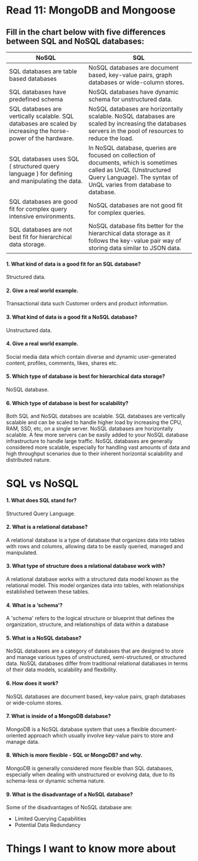# Read 11: MongoDB and Mongoose

## Fill in the chart below with five differences between SQL and NoSQL databases:

|   NoSQL       |   SQL  |
|---------------|--------|
|SQL databases are table based databases |NoSQL databases are document based, key-value pairs, graph databases or wide-column stores. |
|SQL databases have predefined schema|NoSQL databases have dynamic schema for unstructured data.|
|SQL databases are vertically scalable. SQL databases are scaled by increasing the horse-power of the hardware.| NoSQL databases are horizontally scalable. NoSQL databases are scaled by increasing the databases servers in the pool of resources to reduce the load.|
|SQL databases uses SQL ( structured query language ) for defining and manipulating the data.|In NoSQL database, queries are focused on collection of documents, which is sometimes called as UnQL (Unstructured Query Language). The syntax of UnQL varies from database to database.|
|SQL databases are good fit for complex query intensive environments.|NoSQL databases are not good fit for complex queries.|
|SQL databases are not best fit for hierarchical data storage.|NoSQL database fits better for the hierarchical data storage as it follows the key-value pair way of storing data similar to JSON data.|


#### 1. What kind of data is a good fit for an SQL database?
Structured data.

#### 2. Give a real world example.
Transactional data such Customer orders and product information.

#### 3. What kind of data is a good fit a NoSQL database?
Unstructured data.

#### 4. Give a real world example.
Social media data which contain diverse and dynamic user-generated content, profiles, comments, likes, shares etc.

#### 5. Which type of database is best for hierarchical data storage?

NoSQL database.

#### 6. Which type of database is best for scalability?
Both SQL and NoSQL databses are scalable. SQL databases are vertically scalable and can be scaled to handle higher load by increasing the CPU, RAM, SSD, etc, on a single server. NoSQL databases are horizontally scalable. A few more servers can be easily added to your NoSQL database infrastructure to handle large traffic. NoSQL databases are generally considered more scalable, especially for handling vast amounts of data and high throughput scenarios due to their inherent horizontal scalability and distributed nature. 


# SQL vs NoSQL

#### 1. What does SQL stand for?
Structured Query Language.

#### 2. What is a relational database?

A relational database is a type of database that organizes data into tables with rows and columns, allowing data to be easily queried, managed and manipulated.

#### 3. What type of structure does a relational database work with?
A relational database works with a structured data model known as the relational model. This model organizes data into tables, with relationships established between these tables.

#### 4. What is a ‘schema’?

A 'schema' refers to the logical structure or blueprint that defines the organization, structure, and relationships of data within a database

#### 5. What is a NoSQL database?

NoSQL databases are a category of databases that are designed to store and manage various types of unstructured, semi-structured, or structured data. NoSQL databases differ from traditional relational databases in terms of their data models, scalability and flexibility.

#### 6. How does it work?

NoSQL databases are document based, key-value pairs, graph databases or wide-column stores.

#### 7. What is inside of a MongoDB database?

MongoDB is a NoSQL database system that uses a flexible document-oriented approach which usually involve key-value pairs to store and manage data. 

#### 8. Which is more flexible - SQL or MongoDB? and why.

MongoDB is generally considered more flexible than SQL databases, especially when dealing with unstructured or evolving data, due to its schema-less or dynamic schema nature.

#### 9. What is the disadvantage of a NoSQL database?

Some of the disadvantages of NoSQL database are:

- Limited Querying Capabilities
- Potential Data Redundancy

# Things I want to know more about
